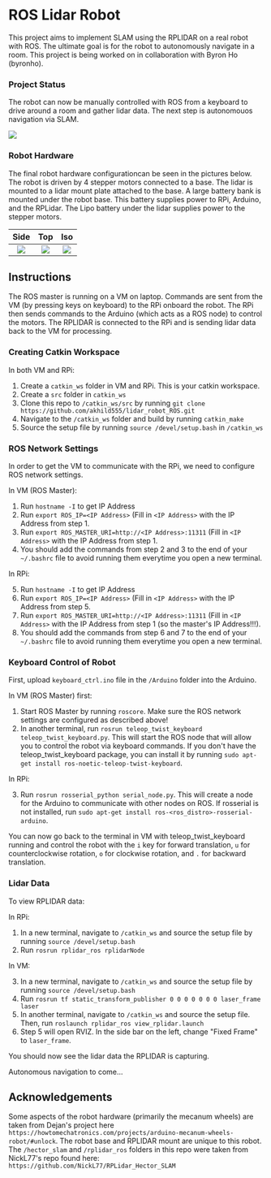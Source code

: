 # ROS Lidar Robot

This project aims to implement SLAM using the RPLIDAR on a real robot with ROS. The ultimate goal is for the robot to autonomously navigate in a room. This project is being worked on in collaboration with Byron Ho (byronho).

### Project Status

The robot can now be manually controlled with ROS from a keyboard to drive around a room and gather lidar data. The next step is autonomouos navigation via SLAM.

![](https://drive.google.com/uc?export=view&id=1dbUq8MTbeKoB9IzGMe3JaV-vG-qusDUl) 

### Robot Hardware

The final robot hardware configurationcan be seen in the pictures below. The robot is driven by 4 stepper motors connected to a base. The lidar is mounted to a lidar mount plate attached to the base. A large battery bank is mounted under the robot base. This battery supplies power to RPi, Arduino, and the RPLidar. The Lipo battery under the lidar supplies power to the stepper motors.

Side          |  Top | Iso
:-------------------------:|:-------------------------:|:-------------------------:
![](https://i.imgur.com/B815roU.jpg) | ![](https://i.imgur.com/MukmtIb.jpg) | ![](https://i.imgur.com/Axxuxbe.jpg)

## Instructions

The ROS master is running on a VM on laptop. Commands are sent from the VM (by pressing keys on keyboard) to the RPi onboard the robot. The RPi then sends commands to the Arduino (which acts as a ROS node) to control the motors. The RPLIDAR is connected to the RPi and is sending lidar data back to the VM for processing.

### Creating Catkin Workspace

In both VM and RPi:
  1) Create a `catkin_ws` folder in VM and RPi. This is your catkin workspace.
  2) Create a `src` folder in `catkin_ws`
  3) Clone this repo to `/catkin_ws/src` by running `git clone https://github.com/akhild555/lidar_robot_ROS.git`
  4) Navigate to the `/catkin_ws` folder and build by running `catkin_make`
  5) Source the setup file by running `source /devel/setup.bash` in `/catkin_ws`
  
### ROS Network Settings

In order to get the VM to communicate with the RPi, we need to configure ROS network settings.

In VM (ROS Master):
  1) Run `hostname -I` to get IP Address
  2) Run `export ROS_IP=<IP Address>` (Fill in `<IP Address>` with the IP Address from step 1.
  3) Run `export ROS_MASTER_URI=http://<IP Address>:11311` (Fill in `<IP Address>` with the IP Address from step 1.
  4) You should add the commands from step 2 and 3 to the end of your `~/.bashrc` file to avoid running them everytime you open a new terminal.
  
In RPi:

  5) Run `hostname -I` to get IP Address
  6) Run `export ROS_IP=<IP Address>` (Fill in `<IP Address>` with the IP Address from step 5.
  7) Run `export ROS_MASTER_URI=http://<IP Address>:11311` (Fill in `<IP Address>` with the IP Address from step 1 (so the master's IP Address!!!).
  8) You should add the commands from step 6 and 7 to the end of your `~/.bashrc` file to avoid running them everytime you open a new terminal.
  
### Keyboard Control of Robot

First, upload `keyboard_ctrl.ino` file in the `/Arduino` folder into the Arduino.

In VM (ROS Master) first:

  1) Start ROS Master by running `roscore`. Make sure the ROS network settings are configured as described above!
  2) In another terminal, run `rosrun teleop_twist_keyboard teleop_twist_keyboard.py`. This will start the ROS node that will allow you to control the robot via keyboard commands. If you don't have the teleop_twist_keyboard package, you can install it by running `sudo apt-get install ros-noetic-teleop-twist-keyboard`. 

In RPi:

  3) Run `rosrun rosserial_python serial_node.py`. This will create a node for the Arduino to communicate with other nodes on ROS. If rosserial is not installed, run  `sudo apt-get install ros-<ros_distro>-rosserial-arduino`.

You can now go back to the terminal in VM with teleop_twist_keyboard running and control the robot with the `i` key for forward translation, `u` for counterclockwise rotation, `o` for clockwise rotation, and `.` for backward translation.
  
### Lidar Data

To view RPLIDAR data:

In RPi:

  1) In a new terminal, navigate to `/catkin_ws` and source the setup file by running `source /devel/setup.bash`
  2) Run `rosrun rplidar_ros rplidarNode`

In VM:

  3) In a new terminal, navigate to `/catkin_ws` and source the setup file by running `source /devel/setup.bash`
  4) Run `rosrun tf static_transform_publisher 0 0 0 0 0 0 0 laser_frame laser`
  5) In another terminal, navigate to `/catkin_ws` and source the setup file. Then, run `roslaunch rplidar_ros view_rplidar.launch`
  6) Step 5 will open RVIZ. In the side bar on the left, change "Fixed Frame" to `laser_frame`.
  
You should now see the lidar data the RPLIDAR is capturing.

Autonomous navigation to come...

## Acknowledgements 

Some aspects of the robot hardware (primarily the mecanum wheels) are taken from Dejan's project here `https://howtomechatronics.com/projects/arduino-mecanum-wheels-robot/#unlock`. The robot base and RPLIDAR mount are unique to this robot.
The `/hector_slam` and `/rplidar_ros` folders in this repo were taken from NickL77's repo found here: `https://github.com/NickL77/RPLidar_Hector_SLAM`
  
